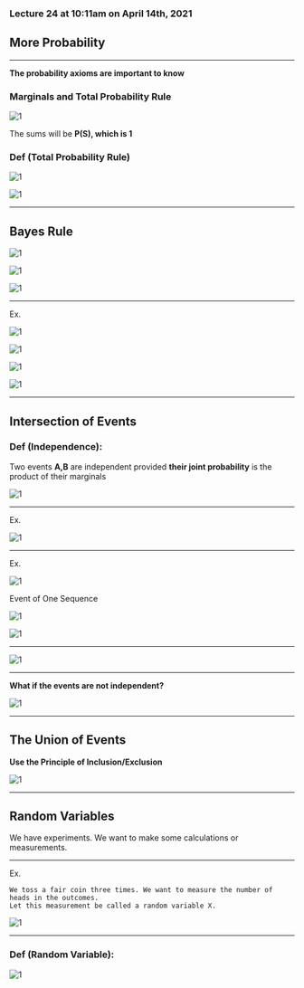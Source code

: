

### Lecture 24 at 10:11am on April 14th, 2021

## More Probability

---

**The probability axioms are important to know**

### Marginals and Total Probability Rule

![1](Lect24-img/1.png)

The sums will be **P(S), which is 1**

### Def (Total Probability Rule)

![1](Lect24-img/2.png)



![1](Lect24-img/3.png)

---

## Bayes Rule

![1](Lect24-img/4.png)

![1](Lect24-img/5.png)

![1](Lect24-img/6.png)

---

Ex.

![1](Lect24-img/7.png)

![1](Lect24-img/8.png)

![1](Lect24-img/9.png)

![1](Lect24-img/10.png)

---

## Intersection of Events

### Def (Independence):

Two events **A,B** are independent provided **their joint probability** is the product of their marginals

![1](Lect24-img/11.png)

---

Ex.

![1](Lect24-img/12.png)

---

Ex.

![1](Lect24-img/13.png)

Event of One Sequence

![1](Lect24-img/14.png)

![1](Lect24-img/15.png)

---

![1](Lect24-img/16.png)

---

**What if the events are not independent?**

![1](Lect24-img/17.png)

---

## The Union of Events

**Use the Principle of Inclusion/Exclusion**

![1](Lect24-img/18.png)

---

## Random Variables

We have experiments. We want to make some calculations or measurements. 

---

Ex.

```
We toss a fair coin three times. We want to measure the number of heads in the outcomes. 
Let this measurement be called a random variable X.
```

![1](Lect24-img/19.png)

---

### Def (Random Variable):

![1](Lect24-img/20.png)



